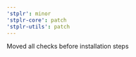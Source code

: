 ```yaml
---
'stplr': minor
'stplr-core': patch
'stplr-utils': patch
---
```


Moved all checks before installation steps
